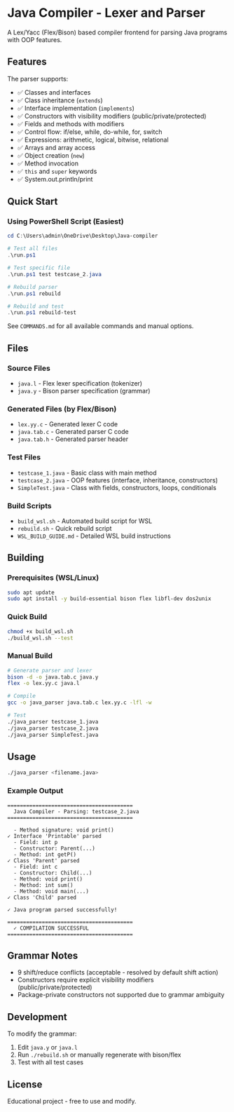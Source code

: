 # Java Compiler - Lexer and Parser

A Lex/Yacc (Flex/Bison) based compiler frontend for parsing Java programs with OOP features.

## Features

The parser supports:

- ✅ Classes and interfaces
- ✅ Class inheritance (`extends`)
- ✅ Interface implementation (`implements`)
- ✅ Constructors with visibility modifiers (public/private/protected)
- ✅ Fields and methods with modifiers
- ✅ Control flow: if/else, while, do-while, for, switch
- ✅ Expressions: arithmetic, logical, bitwise, relational
- ✅ Arrays and array access
- ✅ Object creation (`new`)
- ✅ Method invocation
- ✅ `this` and `super` keywords
- ✅ System.out.println/print

## Quick Start

### Using PowerShell Script (Easiest)

```powershell
cd C:\Users\admin\OneDrive\Desktop\Java-compiler

# Test all files
.\run.ps1

# Test specific file
.\run.ps1 test testcase_2.java

# Rebuild parser
.\run.ps1 rebuild

# Rebuild and test
.\run.ps1 rebuild-test
```

See `COMMANDS.md` for all available commands and manual options.

## Files

### Source Files

- `java.l` - Flex lexer specification (tokenizer)
- `java.y` - Bison parser specification (grammar)

### Generated Files (by Flex/Bison)

- `lex.yy.c` - Generated lexer C code
- `java.tab.c` - Generated parser C code
- `java.tab.h` - Generated parser header

### Test Files

- `testcase_1.java` - Basic class with main method
- `testcase_2.java` - OOP features (interface, inheritance, constructors)
- `SimpleTest.java` - Class with fields, constructors, loops, conditionals

### Build Scripts

- `build_wsl.sh` - Automated build script for WSL
- `rebuild.sh` - Quick rebuild script
- `WSL_BUILD_GUIDE.md` - Detailed WSL build instructions

## Building

### Prerequisites (WSL/Linux)

```bash
sudo apt update
sudo apt install -y build-essential bison flex libfl-dev dos2unix
```

### Quick Build

```bash
chmod +x build_wsl.sh
./build_wsl.sh --test
```

### Manual Build

```bash
# Generate parser and lexer
bison -d -o java.tab.c java.y
flex -o lex.yy.c java.l

# Compile
gcc -o java_parser java.tab.c lex.yy.c -lfl -w

# Test
./java_parser testcase_1.java
./java_parser testcase_2.java
./java_parser SimpleTest.java
```

## Usage

```bash
./java_parser <filename.java>
```

### Example Output

```
========================================
  Java Compiler - Parsing: testcase_2.java
========================================

  - Method signature: void print()
✓ Interface 'Printable' parsed
  - Field: int p
  - Constructor: Parent(...)
  - Method: int getP()
✓ Class 'Parent' parsed
  - Field: int c
  - Constructor: Child(...)
  - Method: void print()
  - Method: int sum()
  - Method: void main(...)
✓ Class 'Child' parsed

✓ Java program parsed successfully!

========================================
  ✓ COMPILATION SUCCESSFUL
========================================
```

## Grammar Notes

- 9 shift/reduce conflicts (acceptable - resolved by default shift action)
- Constructors require explicit visibility modifiers (public/private/protected)
- Package-private constructors not supported due to grammar ambiguity

## Development

To modify the grammar:

1. Edit `java.y` or `java.l`
2. Run `./rebuild.sh` or manually regenerate with bison/flex
3. Test with all test cases

## License

Educational project - free to use and modify.
